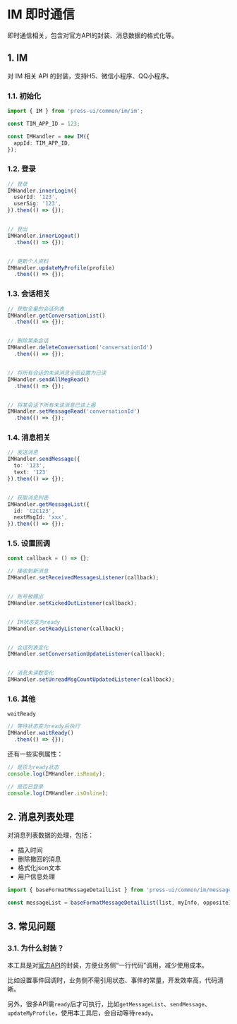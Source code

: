 # IM 即时通信

即时通信相关，包含对官方API的封装、消息数据的格式化等。

## 1. IM

对 IM 相关 API 的封装，支持H5、微信小程序、QQ小程序。

### 1.1. 初始化

```ts
import { IM } from 'press-ui/common/im/im';

const TIM_APP_ID = 123;

const IMHandler = new IM({
  appId: TIM_APP_ID,
});
```

### 1.2. 登录

```ts
// 登录
IMHandler.innerLogin({
  userId: '123',
  userSig: '123',
}).then(() => {});


// 登出
IMHandler.innerLogout()
  .then(() => {});


// 更新个人资料
IMHandler.updateMyProfile(profile)
  .then(() => {});
```



### 1.3. 会话相关

```ts
// 获取全量的会话列表
IMHandler.getConversationList()
  .then(() => {});


// 删除某条会话
IMHandler.deleteConversation('conversationId')
  .then(() => {});


// 将所有会话的未读消息全部设置为已读
IMHandler.sendAllMegRead()
  .then(() => {});


// 将某会话下所有未读消息已读上报
IMHandler.setMessageRead('conversationId')
  .then(() => {});
```


### 1.4. 消息相关


```ts
// 发送消息
IMHandler.sendMessage({
  to: '123',
  text: '123'
}).then(() => {});


// 获取消息列表
IMHandler.getMessageList({
  id: 'C2C123',
  nextMsgId: 'xxx',
}).then(() => {});
```




### 1.5. 设置回调

```ts
const callback = () => {};

// 接收到新消息
IMHandler.setReceivedMessagesListener(callback);


// 账号被踢出
IMHandler.setKickedOutListener(callback);


// IM状态变为ready
IMHandler.setReadyListener(callback);


// 会话列表变化
IMHandler.setConversationUpdateListener(callback);


// 消息未读数变化
IMHandler.setUnreadMsgCountUpdatedListener(callback);
```

### 1.6. 其他

`waitReady`

```ts
// 等待状态变为ready后执行
IMHandler.waitReady()
  .then(() => {});
```

还有一些实例属性：

```ts
// 是否为ready状态
console.log(IMHandler.isReady);

// 是否已登录
console.log(IMHandler.isOnline);
```

## 2. 消息列表处理

对消息列表数据的处理，包括：

- 插入时间
- 删除撤回的消息
- 格式化json文本
- 用户信息处理


```ts
import { baseFormatMessageDetailList } from 'press-ui/common/im/message-detail/format';

const messageList = baseFormatMessageDetailList(list, myInfo, oppositeInfo, lastTimeStampTag);
```




## 3. 常见问题

### 3.1. 为什么封装？

本工具是对[官方API](https://web.sdk.qcloud.com/im/doc/zh-cn/index.html)的封装，方便业务侧“一行代码”调用，减少使用成本。

比如设置事件回调时，业务侧不需引用状态、事件的常量，开发效率高，代码清晰。

另外，很多API需`ready`后才可执行，比如`getMessageList`、`sendMessage`、`updateMyProfile`，使用本工具后，会自动等待`ready`。

